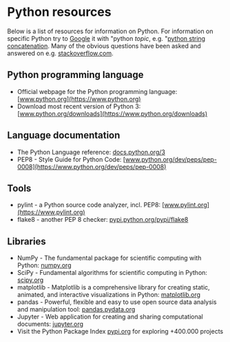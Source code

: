 # Python resources

Below is a list of resources for information on Python. For information on specific Python try to [Google](https://www.google.com/search?q=python) it with "python _topic_, e.g. "[python string concatenation](https://www.google.com/search?q=python+string+concatenation). Many of the obvious questions have been asked and answered on e.g. [stackoverflow.com](https://stackoverflow.com).

## Python programming language

* Official webpage for the Python programming language: 
  [www.python.org](https://www.python.org)
* Download most recent version of Python 3: 
  [www.python.org/downloads](https://www.python.org/downloads)

## Language documentation

* The Python Language reference: 
  [docs.python.org/3](https://docs.python.org/3)
* PEP8 - Style Guide for Python Code: 
  [www.python.org/dev/peps/pep-0008](https://www.python.org/dev/peps/pep-0008)

## Tools

* pylint - a Python source code analyzer, incl. PEP8:
  [www.pylint.org](https://www.pylint.org)
* flake8 - another PEP 8 checker:
  [pypi.python.org/pypi/flake8](https://pypi.python.org/pypi/flake8)

## Libraries

* NumPy - The fundamental package for scientific computing with Python:
  [numpy.org](https://numpy.org/) 
* SciPy -  Fundamental algorithms for scientific computing in Python:
  [scipy.org](https://scipy.org)
* matplotlib - Matplotlib is a comprehensive library for creating static, animated, and interactive visualizations in Python:
  [matplotlib.org](https://matplotlib.org)
* pandas - Powerful, flexible and easy to use open source data analysis and manipulation tool:
  [pandas.pydata.org](https://pandas.pydata.org/)
* Jupyter - Web application for creating and sharing computational documents:
  [jupyter.org](https://jupyter.org/)
* Visit the Python Package Index [pypi.org](https://pypi.org) for exploring +400.000 projects
